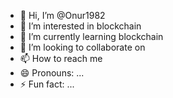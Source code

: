 - 👋 Hi, I’m @Onur1982
- 👀 I’m interested in blockchain
- 🌱 I’m currently learning blockchain
- 💞️ I’m looking to collaborate on 
- 📫 How to reach me 
- 😄 Pronouns: ...
- ⚡ Fun fact: ...

<!---
Onur1982/Onur1982 is a ✨ special ✨ repository because its `README.md` (this file) appears on your GitHub profile.
You can click the Preview link to take a look at your changes.
--->
